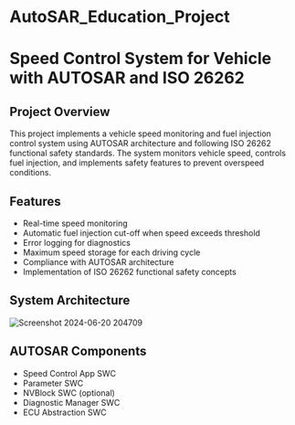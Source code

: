 # AutoSAR_Education_Project

# Speed Control System for Vehicle with AUTOSAR and ISO 26262

## Project Overview
This project implements a vehicle speed monitoring and fuel injection control system using AUTOSAR architecture and following ISO 26262 functional safety standards. The system monitors vehicle speed, controls fuel injection, and implements safety features to prevent overspeed conditions.

## Features
- Real-time speed monitoring
- Automatic fuel injection cut-off when speed exceeds threshold
- Error logging for diagnostics
- Maximum speed storage for each driving cycle
- Compliance with AUTOSAR architecture
- Implementation of ISO 26262 functional safety concepts

## System Architecture



![Screenshot 2024-06-20 204709](https://github.com/Hariharan1223/AutoSAR_Education_Project/assets/106650889/c40cef16-8c48-4d4e-ae2b-fd3fa56fa875)
## AUTOSAR Components
- Speed Control App SWC
- Parameter SWC
- NVBlock SWC (optional)
- Diagnostic Manager SWC
- ECU Abstraction SWC
